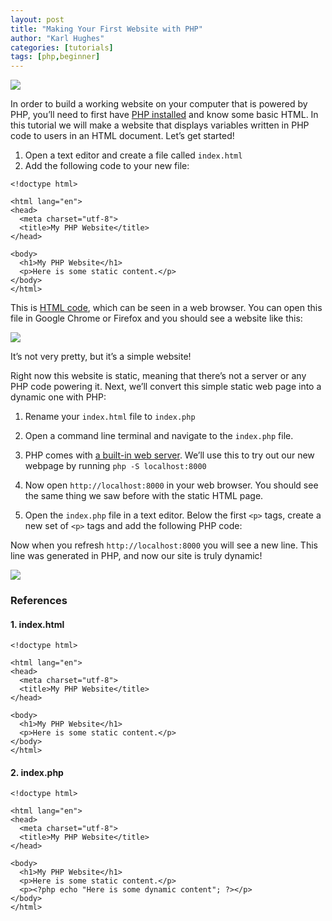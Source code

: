 ```yaml
---
layout: post
title: "Making Your First Website with PHP"
author: "Karl Hughes"
categories: [tutorials]
tags: [php,beginner]
---
```


![](https://i.imgur.com/XjFHZVt.jpg)

In order to build a working website on your computer that is powered by PHP,
you’ll need to first have [PHP installed](http://php.net/manual/en/install.php)
and know some basic HTML. In this tutorial we will make a website that displays
variables written in PHP code to users in an HTML document. Let’s get started!

1.  Open a text editor and create a file called `index.html`
1.  Add the following code to your new file:

```
<!doctype html>

<html lang="en">
<head>
  <meta charset="utf-8">
  <title>My PHP Website</title>
</head>

<body>
  <h1>My PHP Website</h1>
  <p>Here is some static content.</p>
</body>
</html>
```

This is [HTML code](https://www.w3schools.com/html/), which can be seen in a web
browser. You can open this file in Google Chrome or Firefox and you should see a
website like this:

![](https://i.imgur.com/vFUCCeN.png)

It’s not very pretty, but it’s a simple website!

Right now this website is static, meaning that there’s not a server or any PHP
code powering it. Next, we’ll convert this simple static web page into a dynamic
one with PHP:

1.  Rename your `index.html` file to `index.php`
1.  Open a command line terminal and navigate to the `index.php` file.
1.  PHP comes with [a built-in web
server](http://php.net/manual/en/features.commandline.webserver.php). We’ll use
this to try out our new webpage by running `php -S localhost:8000`
1.  Now open `http://localhost:8000` in your web browser. You should see the same
thing we saw before with the static HTML page.
1.  Open the `index.php` file in a text editor. Below the first `<p>` tags, create a
new set of `<p>` tags and add the following PHP code:

    <p><?php echo "Here is some dynamic content"; ?></p>

Now when you refresh `http://localhost:8000` you will see a new line. This line
was generated in PHP, and now our site is truly dynamic!

![](https://i.imgur.com/YGGoDnW.png)

### References

#### 1. index.html

    <!doctype html>

    <html lang="en">
    <head>
      <meta charset="utf-8">
      <title>My PHP Website</title>
    </head>

    <body>
      <h1>My PHP Website</h1>
      <p>Here is some static content.</p>
    </body>
    </html>

#### 2. index.php

    <!doctype html>

    <html lang="en">
    <head>
      <meta charset="utf-8">
      <title>My PHP Website</title>
    </head>

    <body>
      <h1>My PHP Website</h1>
      <p>Here is some static content.</p>
      <p><?php echo "Here is some dynamic content"; ?></p>
    </body>
    </html>
